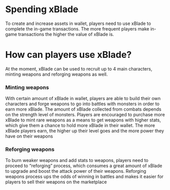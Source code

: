 # Spending xBlade

To create and increase assets in wallet, players need to use xBlade to complete the in-game transactions. The more frequent players make in-game transactions the higher the value of xBlade is.

# How can players use xBlade?

At the moment, xBlade can be used to recruit up to 4 main characters, minting weapons and reforging weapons as well.

### Minting weapons

With certain amount of xBlade in wallet, players are able to build their own characters and forge weapons to go into battles with monsters in order to earn more xBlade. The amount of xBlade collected from combats depends on the strength level of monsters. Players are encouraged to purchase more xBlade to mint rare weapons as a means to get weapons with higher stats, which give them a chance to hold more xBlade in their wallet. The more xBlade players earn, the higher up their level goes and the more power they have on their weapons

### Reforging weapons

To burn weaker weapons and add stats to weapons, players need to proceed to “reforging” process, which consumes a great amount of xBlade to upgrade and boost the attack power of their weapons. Reforging weapons process ups the odds of winning in battles and makes it easier for players to sell their weapons on the marketplace
